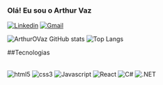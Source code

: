 
### Olá! Eu sou o Arthur Vaz 

[![Linkedin](https://img.shields.io/badge/LinkedIn-0077B5?style=for-the-badge&logo=linkedin&logoColor=white)](https://www.linkedin.com/in/arthur-vaz-231461283/)
[![Gmail](https://img.shields.io/badge/Gmail-D14836?style=for-the-badge&logo=gmail&logoColor=white)](https://mail.google.com/mail/u/1/#inbox?compose=GTvVlcSBpgMtPMFWfcDMzmhgMvLNVvhVrnCgHLVtZpdxqXQnmxvrnmWrXCdsQTjtnfJbSHjpcGZlf)

![ArthurOVaz GitHub stats](https://github-readme-stats.vercel.app/api?username=ArthurOVaz&show_icons=true&theme=dracula)
![Top Langs](https://github-readme-stats.vercel.app/api/top-langs/?username=ArthurOVaz&exclude_repo=github-readme-stats,anuraghazra.github.io)

##Tecnologias 

<div style="display: inline_block"><br/> 
  <img align="center" alt="html5" src="https://img.shields.io/badge/HTML5-E34F26?style=for-the-badge&logo=html5&logoColor=white" />
  <img align="center" alt="css3" src="https://img.shields.io/badge/CSS3-1572B6?style=for-the-badge&logo=css3&logoColor=white" />
  <img align="center" alt="Javascript" src="https://img.shields.io/badge/JavaScript-F7DF1E?style=for-the-badge&logo=javascript&logoColor=black" />
  <img align="center" alt="React" src="https://img.shields.io/badge/React-20232A?style=for-the-badge&logo=react&logoColor=61DAFB" />
  <img align="center" alt="C#" src="https://img.shields.io/badge/C%23-239120?style=for-the-badge&logo=c-sharp&logoColor=white" />
  <img align="center" alt=".NET" src="https://img.shields.io/badge/.NET-5C2D91?style=for-the-badge&logo=.net&logoColor=white" />
</div><br/>
